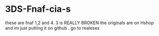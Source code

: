 # 3DS-Fnaf-cia-s
these are fnaf 1,2 and 4. 3 is REALLY BROKEN
the originals are on Hshop and im just putting it on github
. go to realeses
